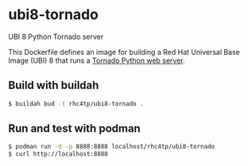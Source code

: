 # ubi8-tornado
UBI 8 Python Tornado server

This Dockerfile defines an image for building a Red Hat Universal Base Image (UBI) 8 that runs a [Tornado Python web server](https://www.tornadoweb.org/).

## Build with buildah
```bash
$ buildah bud -t rhc4tp/ubi8-tornado .
```

## Run and test with podman
```bash
$ podman run -d -p 8888:8888 localhost/rhc4tp/ubi8-tornado
$ curl http://localhost:8888
```
